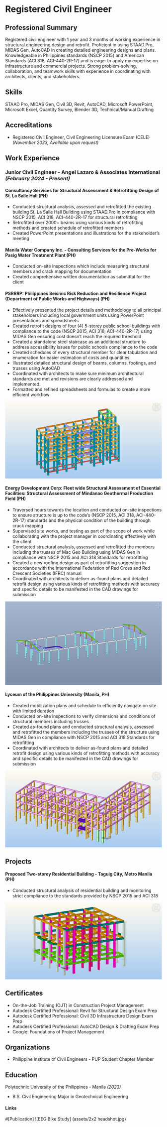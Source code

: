 # Registered Civil Engineer 

## Professional Summary
Registered civil engineer with 1 year and 3 months of working experience in structural engineering design and retrofit. Proficient in using STAAD.Pro, MIDAS Gen, AutoCAD in creating detailed engineering designs and plans. Knowledgeable in Philippines standards (NSCP 2015) and American Standards (ACI 318, ACI-440-2R-17) and is eager to apply my expertise on infrastructure and commercial projects. Strong problem-solving, collaboration, and teamwork skills with experience in coordinating with architects, clients, and stakeholders.

## Skills
STAAD Pro, MIDAS Gen, Civil 3D, Revit, AutoCAD, Microsoft PowerPoint, Microsoft Excel, Quantity Survey, Blender 3D, Technical/Manual Drafting

## Accreditations
- Registered Civil Engineer, Civil Engineering Licensure Exam (CELE) _(November 2023, Available upon request)_

## Work Experience
### Junior Civil Engineer - Angel Lazaro & Associates International _(February 2024 - Present)_
#### Consultancy Services for Structural Assessment & Retrofitting Design of St. La Salle Hall	(PH)
- Conducted structural analysis, assessed and retrofitted the existing building St. La Salle Hall Building using STAAD.Pro in compliance with NSCP 2015, ACI 318, ACI-440-2R-17 for structural retrofitting
- Retrofitted over 2000+ beams using various kinds of retrofitting methods and created schedule of retrofitted members
- Created PowerPoint presentations and illustrations for the stakeholder’s meeting

#### Manila Water Company Inc. - Consulting Services for the Pre-Works for Pasig Water Treatment Plant (PH)
- Conducted on-site inspections which include measuring structural members and crack mapping for documentation
- Created comprehensive written documentation as submittal for the client

#### PSRRRP: Philippines Seismic Risk Reduction and Resilience Project (Department of Public Works and Highways) (PH)
- Effectively presented the project details and methodology to all principal stakeholders including local government units using PowerPoint presentations and spreadsheets
- Created retrofit designs of four (4) 5-storey public school buildings with compliance to the code (NSCP 2015, ACI 318, ACI-440-2R-17) using MIDAS Gen ensuring cost doesn’t reach the required threshold
- Created a standalone steel staircase as an additional structure to address accessibility issues for public schools compliance to the code
- Created schedules of every structural member for clear tabulation and enumeration for easier estimation of costs and quantities
- Illustrated detailed structural design of beams, columns, footings, and trusses using AutoCAD
- Coordinated with architects to make sure minimum architectural standards are met and revisions are clearly addressed and implemented.
- Formatted and refined spreadsheets and formulas to create a more efficient workflow 

![Kapitolyo_Pasig](/assets/Assessment_Kapitolyo_Pasig.png)  

#### Energy Development Corp: Fleet wide Structural Assessment of Essential Facilities: Structural Assessment of Mindanao Geothermal Production Field (PH)
- Traversed hours towards the location and conducted on-site inspections to ensure structure is up to the code’s (NSCP 2015, ACI 318, ACI-440-2R-17) standards and the physical condition of the building through crack mapping 
- Supervised site works, and testing as part of the scope of work while collaborating with the project manager in coordinating effectively with the client
- Conducted structural analysis, assessed and retrofitted the members including the trusses of Mac Geo Building using MIDAS Gen in compliance with NSCP 2015 and ACI 318 Standards for retrofitting
- Created a new roofing design as part of retrofitting suggestion in accordance with the International Federation of Red Cross and Red Crescent Societies (IFRC) manual
- Coordinated with architects to deliver as-found plans and detailed retrofit design using various kinds of retrofitting methods with accuracy and specific details to be manifested in the CAD drawings for submission

![Mac Geo_Kidapawan](/assets/Assessment_Kidapawan.png)

#### Lyceum of the Philippines University (Manila, PH)
- Created mobilization plans and schedule to efficiently navigate on site with limited duration
- Conducted on-site inspections to verify dimensions and conditions of structural members including trusses
- Created as-found plans and conducted structural analysis, assessed and retrofitted the members including the trusses of the structure using MIDAS Gen in compliance with NSCP 2015 and ACI 318 Standards for retrofitting
- Coordinated with architects to deliver as-found plans and detailed retrofit design using various kinds of retrofitting methods with accuracy and specific details to be manifested in the CAD drawings for submission

![Assessment_Lyceum_Building B](/assets/Assessment_Lyceum_Building_B.png)

## Projects
#### Proposed Two-storey Residential Building - Taguig City, Metro Manila (PH)
- Conducted structural analysis of residential building and monitoring strict compliance to the standards provided by NSCP 2015 and ACI 318

![Assessment_Apartment_Taguig](/assets/Assessment_Apartment_Taguig.png)

## Certificates
- On-the-Job Training (OJT) in Construction Project Management     
- Autodesk Certified Professional: Revit for Structural Design Exam Prep	
- Autodesk Certified Professional: Civil 3D Infrastructure Design Exam Prep
- Autodesk Certified Professional: AutoCAD Design & Drafting Exam Prep
- Google: Foundations of Project Management       	     

## Organizations
- Philippine Institute of Civil Engineers - PUP Student Chapter
Member

## Education
Polytechnic University of the Philippines - Manila _(2023)_
- B.S. Civil Engineering Major in Geotechnical Engineering

#### Links
#[Publication] 
![EEG Bike Study] (assets/2x2 headshot.jpg)
